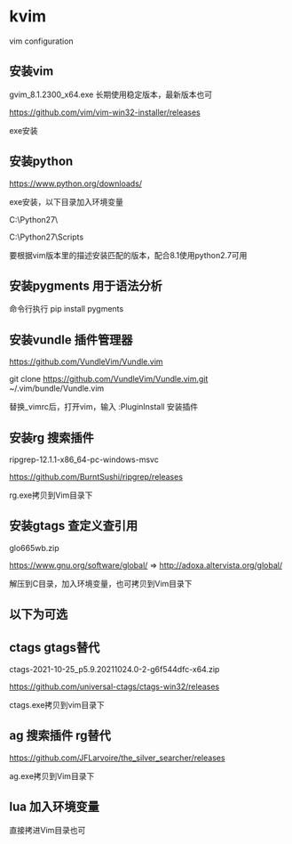 # kvim
vim configuration

## 安装vim

gvim_8.1.2300_x64.exe 长期使用稳定版本，最新版本也可

https://github.com/vim/vim-win32-installer/releases

exe安装

## 安装python

https://www.python.org/downloads/

exe安装，以下目录加入环境变量

C:\Python27\

C:\Python27\Scripts

要根据vim版本里的描述安装匹配的版本，配合8.1使用python2.7可用

## 安装pygments 用于语法分析

命令行执行 pip install pygments

## 安装vundle 插件管理器

https://github.com/VundleVim/Vundle.vim

git clone https://github.com/VundleVim/Vundle.vim.git ~/.vim/bundle/Vundle.vim

替换_vimrc后，打开vim，输入 :PluginInstall 安装插件

## 安装rg 搜索插件

ripgrep-12.1.1-x86_64-pc-windows-msvc

https://github.com/BurntSushi/ripgrep/releases

rg.exe拷贝到Vim目录下

## 安装gtags 查定义查引用

glo665wb.zip

https://www.gnu.org/software/global/ => http://adoxa.altervista.org/global/

解压到C目录，加入环境变量，也可拷贝到Vim目录下

## 以下为可选

## ctags gtags替代

ctags-2021-10-25_p5.9.20211024.0-2-g6f544dfc-x64.zip

https://github.com/universal-ctags/ctags-win32/releases

ctags.exe拷贝到vim目录下

## ag 搜索插件 rg替代

https://github.com/JFLarvoire/the_silver_searcher/releases

ag.exe拷贝到Vim目录下

## lua 加入环境变量

直接拷进Vim目录也可
